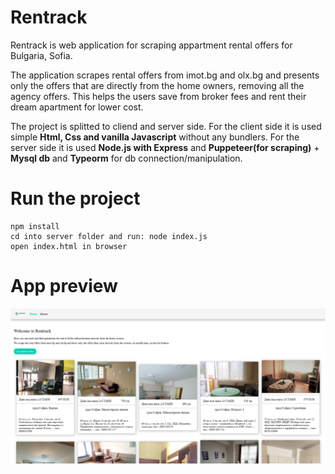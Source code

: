 # Rentrack
Rentrack is web application for scraping appartment rental offers for Bulgaria, Sofia.

The application scrapes rental offers from imot.bg and olx.bg and presents only the offers that are directly from the home owners, removing all the agency offers.
This helps the users save from broker fees and rent their dream apartment for lower cost.

The project is splitted to cliend and server side.
For the client side it is used simple **Html, Css and vanilla Javascript** without any bundlers.
For the server side it is used **Node.js with Express** and **Puppeteer(for scraping)** + **Mysql db** and **Typeorm** for db connection/manipulation.

# Run the project
```
npm install
cd into server folder and run: node index.js
open index.html in browser
```

# App preview
![alt text](./preview.png)

